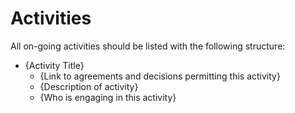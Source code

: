 # Activities

All on-going activities should be listed with the following structure:

 - {Activity Title}
   - {Link to agreements and decisions permitting this activity}
   - {Description of activity}
   - {Who is engaging in this activity}

